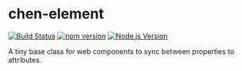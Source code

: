 # chen-element

[![Build Status](https://github.com/mgenware/plum-element/workflows/Build/badge.svg)](https://github.com/mgenware/plum-element/actions)
[![npm version](https://img.shields.io/npm/v/plum-element.svg?style=flat-square)](https://npmjs.com/package/plum-element)
[![Node.js Version](http://img.shields.io/node/v/plum-element.svg?style=flat-square)](https://nodejs.org/en/)

A tiny base class for web components to sync between properties to attributes.
